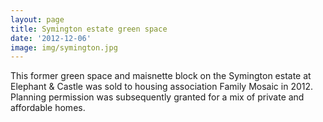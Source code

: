 ```yaml
---
layout: page
title: Symington estate green space 
date: '2012-12-06'
image: img/symington.jpg
---
```

This former green space and maisnette block on the Symington estate at Elephant & Castle was sold to housing association Family Mosaic in 2012. Planning permission was subsequently granted for a mix of private and affordable homes.
